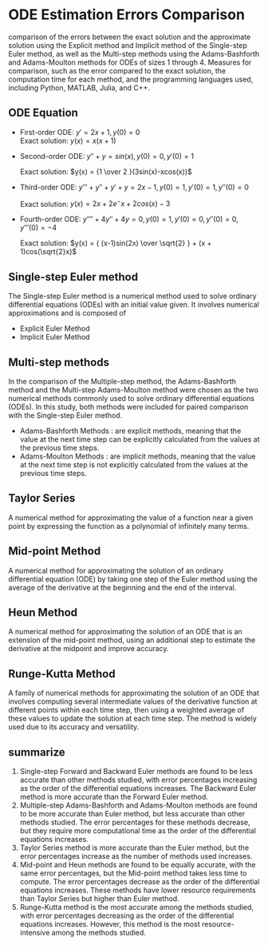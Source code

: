
# ODE Estimation Errors Comparison
comparison of the errors between the exact solution and the approximate solution using the Explicit method and Implicit method of the Single-step Euler method, as well as the Multi-step methods using the Adams-Bashforth and Adams-Moulton methods for ODEs of sizes 1 through 4. Measures for comparison, such as the error compared to the exact solution, the computation time for each method, and the programming languages used, including Python, MATLAB, Julia, and C++.

## ODE Equation
 - First-order ODE: $y' = 2x + 1, y(0) = 0$  
    Exact solution: $y(x) = x(x+1)$
    
 - Second-order ODE: $y'' + y = sin(x), y(0)=0, y'(0)=1$
    
    Exact solution: $y(x) = {1 \over 2 }(3sin(x)-xcos(x))$

 - Third-order ODE: $y'''+y''+y'+y = 2x-1, y(0) = 1, y'(0) = 1, y''(0) = 0$
    
    Exact solution: $y(x) = 2x + 2e^-x + 2cos(x) - 3$


 - Fourth-order ODE: $y'''' + 4y'' + 4y = 0, y(0)=1, y'(0) = 0, y''(0) = 0, y'''(0) = -4$
    
    Exact solution: $y(x) = { (x-1)sin(2x) \over \sqrt{2} } + (x + 1)cos(\sqrt{2}x)$

## Single-step Euler method
The Single-step Euler method is a numerical method used to solve ordinary differential equations (ODEs) with an initial value given. It involves numerical approximations and is composed of
- Explicit Euler Method
- Implicit Euler Method
## Multi-step methods
In the comparison of the Multiple-step method, the Adams-Bashforth method and the Multi-step Adams-Moulton method were chosen as the two numerical methods commonly used to solve ordinary differential equations (ODEs). In this study, both methods were included for paired comparison with the Single-step Euler method.
- Adams-Bashforth Methods
    : are explicit methods, meaning that the value at the next time step can be explicitly calculated from the values at the previous time steps.
- Adams-Moulton Methods
    : are implicit methods, meaning that the value at the next time step is not explicitly calculated from the values at the previous time steps. 

## Taylor Series 
A numerical method for approximating the value of a function near a given point by expressing the function as a polynomial of infinitely many terms.
## Mid-point Method
A numerical method for approximating the solution of an ordinary differential equation (ODE) by taking one step of the Euler method using the average of the derivative at the beginning and the end of the interval.
## Heun Method
A numerical method for approximating the solution of an ODE that is an extension of the mid-point method, using an additional step to estimate the derivative at the midpoint and improve accuracy.
## Runge-Kutta Method
A family of numerical methods for approximating the solution of an ODE that involves computing several intermediate values of the derivative function at different points within each time step, then using a weighted average of these values to update the solution at each time step. The method is widely used due to its accuracy and versatility.
## summarize 
1. Single-step Forward and Backward Euler methods are found to be less accurate than other methods studied, with error percentages increasing as the order of the differential equations increases. The Backward Euler method is more accurate than the Forward Euler method.
2. Multiple-step Adams-Bashforth and Adams-Moulton methods are found to be more accurate than Euler method, but less accurate than other methods studied. The error percentages for these methods decrease, but they require more computational time as the order of the differential equations increases.
3. Taylor Series method is more accurate than the Euler method, but the error percentages increase as the number of methods used increases.
4. Mid-point and Heun methods are found to be equally accurate, with the same error percentages, but the Mid-point method takes less time to compute. The error percentages decrease as the order of the differential equations increases. These methods have lower resource requirements than Taylor Series but higher than Euler method.
5. Runge-Kutta method is the most accurate among the methods studied, with error percentages decreasing as the order of the differential equations increases. However, this method is the most resource-intensive among the methods studied.
